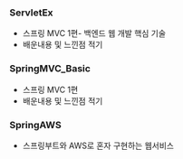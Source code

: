 ### ServletEx
- 스프링 MVC 1편- 백엔드 웹 개발 핵심 기술
- 배운내용 및 느낀점 적기


### SpringMVC_Basic
- 스프링 MVC 1편
- 배운내용 및 느낀점 적기



### SpringAWS
- 스프링부트와 AWS로 혼자 구현하는 웹서비스
